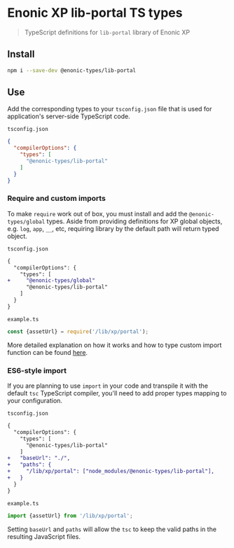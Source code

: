 # Enonic XP lib-portal TS types

> TypeScript definitions for `lib-portal` library of Enonic XP
## Install

```bash
npm i --save-dev @enonic-types/lib-portal
```

## Use

Add the corresponding types to your `tsconfig.json` file that is used for application's server-side TypeScript code.

`tsconfig.json`
```json
{
  "compilerOptions": {
    "types": [
      "@enonic-types/lib-portal"
    ]
  }
}
```

### Require and custom imports

To make `require` work out of box, you must install and add the `@enonic-types/global` types. Aside from providing definitions for XP global objects, e.g. `log`, `app`, `__`, etc, requiring library by the default path will return typed object.

`tsconfig.json`
```diff
{
  "compilerOptions": {
    "types": [
+     "@enonic-types/global"
      "@enonic-types/lib-portal"
    ]
  }
}
```

`example.ts`
```ts
const {assetUrl} = require('/lib/xp/portal');
```

More detailed explanation on how it works and how to type custom import function can be found [here](https://github.com/enonic/xp/tree/master/modules/lib/typescript/README.md).

### ES6-style import

If you are planning to use `import` in your code and transpile it with the default `tsc` TypeScript compiler, you'll need to add proper types mapping to your configuration.

`tsconfig.json`
```diff
{
  "compilerOptions": {
    "types": [
      "@enonic-types/lib-portal"
    ]
+   "baseUrl": "./",
+   "paths": {
+     "/lib/xp/portal": ["node_modules/@enonic-types/lib-portal"],
+   }
  }
}
```

`example.ts`
```ts
import {assetUrl} from '/lib/xp/portal';
```

Setting `baseUrl` and `paths` will allow the `tsc` to keep the valid paths in the resulting JavaScript files.
